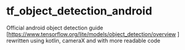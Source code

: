 # tf_object_detection_android


Official android object detection guide [https://www.tensorflow.org/lite/models/object_detection/overview ] rewritten using kotlin, cameraX and with more readable code
